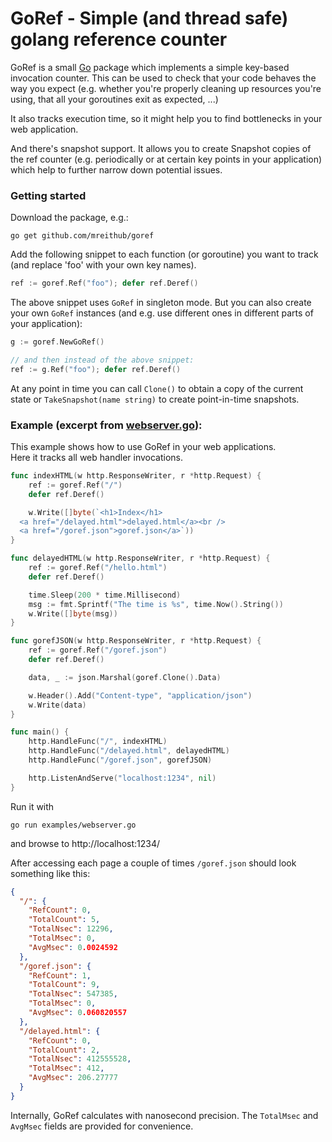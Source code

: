 # GoRef - Simple (and thread safe) golang reference counter

GoRef is a small [Go][golang] package which implements a simple key-based
invocation counter.
This can be used to check that your code behaves the way you expect
(e.g. whether you're properly cleaning up resources you're using, that all your
goroutines exit as expected, ...)

It also tracks execution time, so it might help you to find bottlenecks in your
web application.

And there's snapshot support. It allows you to create Snapshot copies of the
ref counter (e.g. periodically or at certain key points in your application)
which help to further narrow down potential issues.

### Getting started

Download the package, e.g.:

    go get github.com/mreithub/goref

Add the following snippet to each function (or goroutine) you want to track
(and replace 'foo' with your own key names).

```go
ref := goref.Ref("foo"); defer ref.Deref()
```

The above snippet uses `GoRef` in singleton mode. But you can also create your
own `GoRef` instances (and e.g. use different ones in different parts of your
application):

```go
g := goref.NewGoRef()

// and then instead of the above snippet:
ref := g.Ref("foo"); defer ref.Deref()
```


At any point in time you can call `Clone()` to obtain a copy of the current state
or `TakeSnapshot(name string)` to create point-in-time snapshots.


### Example (excerpt from [webserver.go](examples/webserver.go)):

This example shows how to use GoRef in your web applications.  
Here it tracks all web handler invocations.

```go
func indexHTML(w http.ResponseWriter, r *http.Request) {
	ref := goref.Ref("/")
	defer ref.Deref()

	w.Write([]byte(`<h1>Index</h1>
  <a href="/delayed.html">delayed.html</a><br />
  <a href="/goref.json">goref.json</a>`))
}

func delayedHTML(w http.ResponseWriter, r *http.Request) {
	ref := goref.Ref("/hello.html")
	defer ref.Deref()

	time.Sleep(200 * time.Millisecond)
	msg := fmt.Sprintf("The time is %s", time.Now().String())
	w.Write([]byte(msg))
}

func gorefJSON(w http.ResponseWriter, r *http.Request) {
	ref := goref.Ref("/goref.json")
	defer ref.Deref()

	data, _ := json.Marshal(goref.Clone().Data)

	w.Header().Add("Content-type", "application/json")
	w.Write(data)
}

func main() {
	http.HandleFunc("/", indexHTML)
	http.HandleFunc("/delayed.html", delayedHTML)
	http.HandleFunc("/goref.json", gorefJSON)

	http.ListenAndServe("localhost:1234", nil)
}
```

Run it with

    go run examples/webserver.go

and browse to http://localhost:1234/

After accessing each page a couple of times `/goref.json` should look something
like this:

```json
{
  "/": {
    "RefCount": 0,
    "TotalCount": 5,
    "TotalNsec": 12296,
    "TotalMsec": 0,
    "AvgMsec": 0.0024592
  },
  "/goref.json": {
    "RefCount": 1,
    "TotalCount": 9,
    "TotalNsec": 547385,
    "TotalMsec": 0,
    "AvgMsec": 0.060820557
  },
  "/delayed.html": {
    "RefCount": 0,
    "TotalCount": 2,
    "TotalNsec": 412555528,
    "TotalMsec": 412,
    "AvgMsec": 206.27777
  }
}
```

Internally, GoRef calculates with nanosecond precision. The `TotalMsec` and `AvgMsec`
fields are provided for convenience.

[golang]: https://golang.org/
